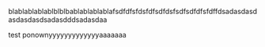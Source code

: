 blablablablablblblbablablablablafsdfdfsfdsfdfsdfdsfsdfsdfdfsfdffdsadasdasdasdasdasdsadasdddsadasdaa

test ponownyyyyyyyyyyyyyaaaaaaa